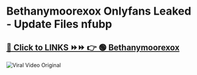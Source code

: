 
 # Bethanymoorexox Onlyfans Leaked - Update Files nfubp

## <h2><a href="https://clipsfans.com/Bethanymoorexox&ref=git">🔗 Click to LINKS ⏩⏩ 👉 🟢 Bethanymoorexox </a></h2>

<a href="https://clipsfans.com/Bethanymoorexox&ref=git" rel="nofollow" data-target="animated-image.originalLink"><img src="https://i.ibb.co.com/xMMVF88/686577567.gif" alt="Viral Video Original" style="max-width: 100%; display: inline-block;" data-target="animated-image.originalImage"></a>

